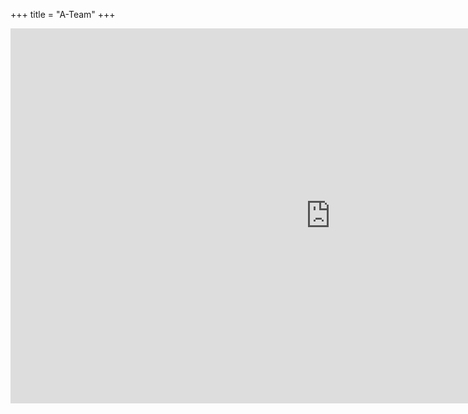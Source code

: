 +++
title = "A-Team"
+++
<div class="calendar">
<iframe src="https://calendar.google.com/calendar/embed?src=e66iol2ti734c12bomk1s6sgs4%40group.calendar.google.com&ctz=Europe/Berlin" style="border: 0" width="1024" height="600" frameborder="0" scrolling="no"></iframe>
</div>
